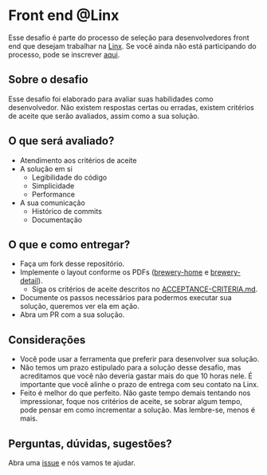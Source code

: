 # Front end @Linx

Esse desafio é parte do processo de seleção para desenvolvedores front end que desejam trabalhar na [Linx](https://www.linx.com.br). Se você ainda não está participando do processo, pode se inscrever [aqui](https://linx.recruiterbox.com/jobs/fk0qa7e/).

## Sobre o desafio

Esse desafio foi elaborado para avaliar suas habilidades como desenvolvedor. Não existem respostas certas ou erradas, existem critérios de aceite que serão avaliados, assim como a sua solução.

## O que será avaliado?

- Atendimento aos critérios de aceite
- A solução em si
  - Legibilidade do código
  - Simplicidade
  - Performance
- A sua comunicação
  - Histórico de commits
  - Documentação

## O que e como entregar?

- Faça um fork desse repositório.
- Implemente o layout conforme os PDFs ([brewery-home](brewery-home.pdf) e [brewery-detail](brewery-detail.pdf)).
  - Siga os critérios de aceite descritos no [ACCEPTANCE-CRITERIA.md](ACCEPTANCE-CRITERIA).
- Documente os passos necessários para podermos executar sua solução, queremos ver ela em ação.
- Abra um PR com a sua solução.

## Considerações

- Você pode usar a ferramenta que preferir para desenvolver sua solução.
- Não temos um prazo estipulado para a solução desse desafio, mas acreditamos que você não deveria gastar mais do que 10 horas nele. É importante que você alinhe o prazo de entrega com seu contato na Linx.
- Feito é melhor do que perfeito. Não gaste tempo demais tentando nos impressionar, foque nos critérios de aceite, se sobrar algum tempo, pode pensar em como incrementar a solução. Mas lembre-se, menos é mais.

## Perguntas, dúvidas, sugestões?

Abra uma [issue](https://github.com/chaordic/desafio-frontend/issue/new) e nós vamos te ajudar.
